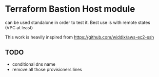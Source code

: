 # Terraform Bastion Host module

can be used standalone in order to test it.
Best use is with remote states (VPC at least)

This work is heavily inspired from https://github.com/widdix/aws-ec2-ssh

## TODO

- conditional dns name
- remove all those provisioners lines
